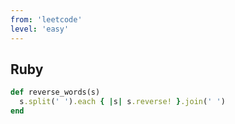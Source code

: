 ```yaml
---
from: 'leetcode'
level: 'easy'
---
```


## Ruby
```rb
def reverse_words(s)
  s.split(' ').each { |s| s.reverse! }.join(' ')
end
```